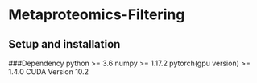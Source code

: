 # Metaproteomics-Filtering
## Setup and installation
###Dependency
python >= 3.6
numpy >= 1.17.2
pytorch(gpu version) >= 1.4.0
CUDA Version 10.2
